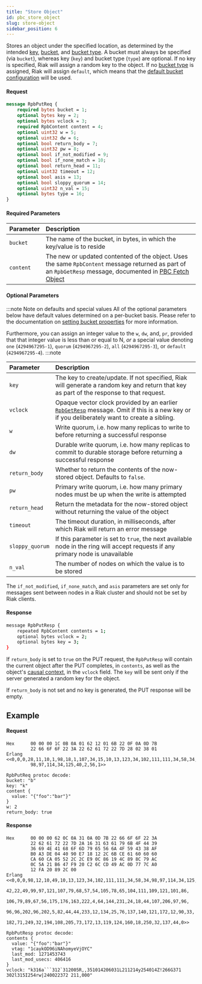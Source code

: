 ```yaml
---
title: "Store Object"
id: pbc_store_object
slug: store-object
sidebar_position: 6
---
```


Stores an object under the specified location, as determined by the
intended [key](../../../learn/concepts/keys-and-objects.md), [bucket](../../../learn/concepts/buckets.md), and [bucket type](../../../developing/usage/bucket-types.md). A bucket must always be specified (via
`bucket`), whereas key (`key`) and bucket type (`type`) are optional. If
no key is specified, Riak will assign a random key to the object. If no
[bucket type](../../../developing/usage/bucket-types.md) is assigned, Riak will assign
`default`, which means that the [default bucket configuration](../../../configuring/reference.md#default-bucket-properties) will be used.

#### Request

```protobuf
message RpbPutReq {
    required bytes bucket = 1;
    optional bytes key = 2;
    optional bytes vclock = 3;
    required RpbContent content = 4;
    optional uint32 w = 5;
    optional uint32 dw = 6;
    optional bool return_body = 7;
    optional uint32 pw = 8;
    optional bool if_not_modified = 9;
    optional bool if_none_match = 10;
    optional bool return_head = 11;
    optional uint32 timeout = 12;
    optional bool asis = 13;
    optional bool sloppy_quorum = 14;
    optional uint32 n_val = 15;
    optional bytes type = 16;
}
```

#### Required Parameters

| Parameter | Description                                                                                                                                                                                                            |
|:----------|:-----------------------------------------------------------------------------------------------------------------------------------------------------------------------------------------------------------------------|
| `bucket`  | The name of the bucket, in bytes, in which the key/value is to reside                                                                                                                                                  |
| `content` | The new or updated contented of the object. Uses the same `RpbContent` message returned as part of an `RpbGetResp` message, documented in [PBC Fetch Object](../../../developing/api/protocol-buffers/fetch-object.md) |

#### Optional Parameters

:::note Note on defaults and special values
All of the optional parameters below have default values determined on a
per-bucket basis. Please refer to the documentation on [setting bucket properties](./set-bucket-props.md) for more information.

Furthermore, you can assign an integer value to the `w`, `dw`, and, `pr`, 
provided that that integer value is less than or equal to N, _or_
a special value denoting `one` (`4294967295-1`), `quorum`
(`4294967295-2`), `all` (`4294967295-3`), or `default` (`4294967295-4`).
:::note

| Parameter       | Description                                                                                                                                                                                         |
|:----------------|:----------------------------------------------------------------------------------------------------------------------------------------------------------------------------------------------------|
| `key`           | The key to create/update. If not specified, Riak will generate a random key and return that key as part of the response to that request.                                                            |
| `vclock`        | Opaque vector clock provided by an earlier <code>[RpbGetResp](../../../learn/concepts/causal-context.md)</code> message. Omit if this is a new key or if you deliberately want to create a sibling. |
| `w`             | Write quorum, i.e. how many replicas to write to before returning a successful response                                                                                                             |
| `dw`            | Durable write quorum, i.e. how many replicas to commit to durable storage before returning a successful response                                                                                    |
| `return_body`   | Whether to return the contents of the now-stored object. Defaults to `false`.                                                                                                                       |
| `pw`            | Primary write quorum, i.e. how many primary nodes must be up when the write is attempted                                                                                                            |
| `return_head`   | Return the metadata for the now-stored object without returning the value of the object                                                                                                             |
| `timeout`       | The timeout duration, in milliseconds, after which Riak will return an error message                                                                                                                |
| `sloppy_quorum` | If this parameter is set to `true`, the next available node in the ring will accept requests if any primary node is unavailable                                                                     |
| `n_val`         | The number of nodes on which the value is to be stored                                                                                                                                              |

The `if_not_modified`, `if_none_match`, and `asis` parameters are set
only for messages sent between nodes in a Riak cluster and should not be
set by Riak clients.

#### Response

```bash
message RpbPutResp {
    repeated RpbContent contents = 1;
    optional bytes vclock = 2;
    optional bytes key = 3;
}
```

If `return_body` is set to `true` on the PUT request, the `RpbPutResp`
will contain the current object after the PUT completes, in `contents`,
as well as the object's [causal context](../../../learn/concepts/causal-context.md), in the `vclock`
field. The `key` will be sent only if the server generated a random key
for the object.

If `return_body` is not set and no key is generated, the PUT response
will be empty.

## Example

#### Request

```
Hex      00 00 00 1C 0B 0A 01 62 12 01 6B 22 0F 0A 0D 7B
         22 66 6F 6F 22 3A 22 62 61 72 22 7D 28 02 38 01
Erlang <<0,0,0,28,11,10,1,98,18,1,107,34,15,10,13,123,34,102,111,111,34,58,34,
         98,97,114,34,125,40,2,56,1>>

RpbPutReq protoc decode:
bucket: "b"
key: "k"
content {
  value: "{"foo":"bar"}"
}
w: 2
return_body: true

```

#### Response

```
Hex      00 00 00 62 0C 0A 31 0A 0D 7B 22 66 6F 6F 22 3A
         22 62 61 72 22 7D 2A 16 31 63 61 79 6B 4F 44 39
         36 69 4E 41 68 6F 6D 79 65 56 6A 4F 59 43 38 AF
         B0 A3 DE 04 40 90 E7 18 12 2C 6B CE 61 60 60 60
         CA 60 CA 05 52 2C 2C E9 0C 86 19 4C 89 8C 79 AC
         0C 5A 21 B6 47 F9 20 C2 6C CD 49 AC 0D 77 7C A0
         12 FA 20 89 2C 00
Erlang <<0,0,0,98,12,10,49,10,13,123,34,102,111,111,34,58,34,98,97,114,34,125,
         42,22,49,99,97,121,107,79,68,57,54,105,78,65,104,111,109,121,101,86,
         106,79,89,67,56,175,176,163,222,4,64,144,231,24,18,44,107,206,97,96,
         96,96,202,96,202,5,82,44,44,233,12,134,25,76,137,140,121,172,12,90,33,
         182,71,249,32,194,108,205,73,172,13,119,124,160,18,250,32,137,44,0>>

RpbPutResp protoc decode:
contents {
  value: "{"foo":"bar"}"
  vtag: "1caykOD96iNAhomyeVjOYC"
  last_mod: 1271453743
  last_mod_usecs: 406416
}
vclock: "k316a```312`312005R,,351014206031L211214y254014Z!266G371
302l315I254rw|240022372 211,000"

```
